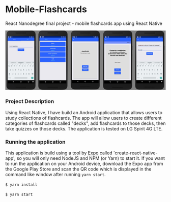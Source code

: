 # Mobile-Flashcards
React Nanodegree final project - mobile flashcards app using React Native

![app image](./doc/appdemo.jpg)

### Project Description

Using React Native, I have build an Android application that allows users to study collections of flashcards. The app will allow users to create different categories of flashcards called "decks", add flashcards to those decks, then take quizzes on those decks. The application is tested on LG Spirit 4G LTE.  

### Running the application

This application is build using a tool by [Expo](https://expo.io/) called 'create-react-native-app', so you will only need NodeJS and NPM (or Yarn) to start it. If you want to run the application on your Android device, download the Expo app from the Google Play Store and scan the QR code which is displayed in the command like window after running `yarn start`.

`$ yarn install`

`$ yarn start`